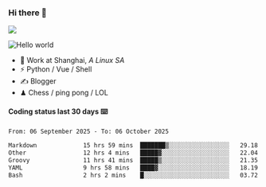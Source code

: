 ### Hi there 👋
![](https://komarev.com/ghpvc/?username=Xuhandsome)


<img src="https://github-readme-stats.vercel.app/api?username=XuHandsome&show_icons=true&theme=merko" alt="Hello world">

<br/>

- 🍻  Work at Shanghai, _A Linux SA_
- ⚡  Python / Vue / Shell
- ✍️  Blogger
- ♟  Chess / ping pong / LOL

#### Coding status last 30 days ⌨️

<!--START_SECTION:waka-->

```txt
From: 06 September 2025 - To: 06 October 2025

Markdown             15 hrs 59 mins  ███████▒░░░░░░░░░░░░░░░░░   29.18 %
Other                12 hrs 4 mins   █████▓░░░░░░░░░░░░░░░░░░░   22.04 %
Groovy               11 hrs 41 mins  █████▒░░░░░░░░░░░░░░░░░░░   21.35 %
YAML                 9 hrs 58 mins   ████▓░░░░░░░░░░░░░░░░░░░░   18.19 %
Bash                 2 hrs 2 mins    █░░░░░░░░░░░░░░░░░░░░░░░░   03.72 %
```

<!--END_SECTION:waka-->
